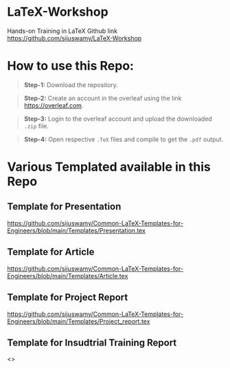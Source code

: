 # LaTeX-Workshop
Hands-on Training in LaTeX
Github link [https://github.com/sijuswamy/LaTeX-Workshop
](https://github.com/sijuswamy/Common-LaTeX-Templates-for-Engineers)

# How to use this Repo:

>**Step-1:** Download the repository.

>**Step-2:** Create an account in the overleaf using the link <https://overleaf.com>.

>**Step-3:** Login to the overleaf account and upload the downloaded `.zip` file.

>**Step-4:** Open respective `.TeX` files and compile to get the `.pdf` output.

# Various Templated available in this Repo

## Template for Presentation

<https://github.com/sijuswamy/Common-LaTeX-Templates-for-Engineers/blob/main/Templates/Presentation.tex>

## Template for Article
<https://github.com/sijuswamy/Common-LaTeX-Templates-for-Engineers/blob/main/Templates/Article.tex>
## Template for Project Report
<https://github.com/sijuswamy/Common-LaTeX-Templates-for-Engineers/blob/main/Templates/Project_report.tex>
## Template for Insudtrial Training Report

<>
